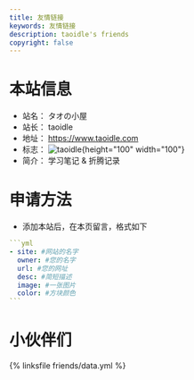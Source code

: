 ```yaml
---
title: 友情链接
keywords: 友情链接
description: taoidle's friends
copyright: false
---
```


# 本站信息
- 站名： タオの小屋
- 站长： taoidle
- 地址： https://www.taoidle.com
- 标志： ![taoidle](https://cdn.site.taoidle.com/wp-content/uploads/2022/04/1649855220-photo_2021-10-02_22-39-07.jpg){height="100" width="100"}
- 简介： 学习笔记 & 折腾记录

# 申请方法
- 添加本站后，在本页留言，格式如下

~~~yml
```yml
- site: #网站的名字
  owner: #您的名字
  url: #您的网址
  desc: #简短描述
  image: #一张图片
  color: #方块颜色
```
~~~

# 小伙伴们
{% linksfile friends/data.yml %}
